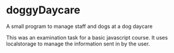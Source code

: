 # doggyDaycare
A small program to manage staff and dogs at a dog daycare

This was an examination task for a basic javascript course. It uses localstorage to manage the information sent in by the user.